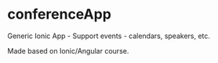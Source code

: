 # conferenceApp
Generic Ionic App - Support events - calendars, speakers, etc.

Made based on Ionic/Angular course.
